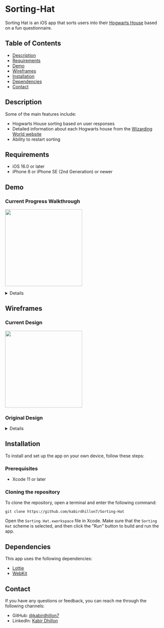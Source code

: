 # Sorting-Hat
Sorting Hat is an iOS app that sorts users into their [Hogwarts House](https://www.wizardingworld.com/news/discover-your-hogwarts-house-on-wizarding-world) based on a fun questionnaire.

## Table of Contents

- [Description](#description)
- [Requirements](#requirements)
- [Demo](#demo)
- [Wireframes](#wireframes)
- [Installation](#installation)
- [Dependencies](#dependencies)
- [Contact](#contact)

## Description

Some of the main features include:

- Hogwarts House sorting based on user responses
- Detailed information about each Hogwarts house from the [Wizarding World website](https://www.wizardingworld.com)
- Ability to restart sorting

## Requirements

- iOS 16.0 or later
- iPhone 8 or iPhone SE (2nd Generation) or newer

## Demo
### Current Progress Walkthrough

<img src="https://user-images.githubusercontent.com/74223402/222862489-40946195-a4e7-49cb-bfd0-7e9d14bddd55.gif" width=250><br>

<details>
  <img src="https://user-images.githubusercontent.com/74223402/221764498-7b814598-744c-40f9-97c2-9934816a7cc6.gif" width=250><br>
</details>

## Wireframes
### Current Design
<img src="https://user-images.githubusercontent.com/74223402/221772070-6150510b-5ed8-4465-bcd6-0909045b827e.png" width=250><br>

### Original Design
<details>
  <img src="https://user-images.githubusercontent.com/74223402/221772353-ec4b560b-6521-4b7c-8369-6b0f34f449b3.png" width=250><br>
</details>

## Installation

To install and set up the app on your own device, follow these steps:

### Prerequisites
- Xcode 11 or later

### Cloning the repository

To clone the repository, open a terminal and enter the following command:
```
git clone https://github.com/kabirdhillon7/Sorting-Hat
```

Open the `Sorting Hat.xworkspace` file in Xcode. Make sure that the `Sorting Hat` scheme is selected, and then click the "Run" button to build and run the app.

## Dependencies

This app uses the following dependencies:

- [Lottie](https://github.com/airbnb/lottie-ios)
- [WebKit](https://developer.apple.com/documentation/webkit)

## Contact

If you have any questions or feedback, you can reach me through the following channels:

- GitHub: [@kabirdhillon7](https://github.com/kabirdhillon7)
- LinkedIn: [Kabir Dhillon](https://www.linkedin.com/in/kabirdhillon/)
